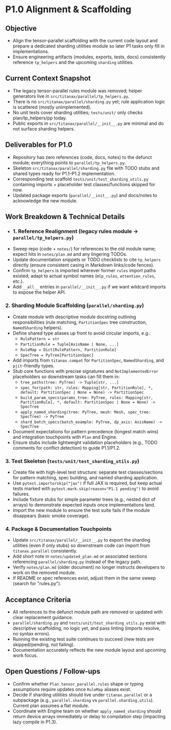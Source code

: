 # P1.0 Alignment & Scaffolding

## Objective
- Align the tensor-parallel scaffolding with the current code layout and prepare a dedicated sharding utilities module so later P1 tasks only fill in implementations.
- Ensure engineering artifacts (modules, exports, tests, docs) consistently reference `tp_helpers` and the upcoming `sharding` utilities.

## Current Context Snapshot
- The legacy tensor-parallel rules module was removed; helper generators live in `src/titanax/parallel/tp_helpers.py`.
- There is no `src/titanax/parallel/sharding.py` yet; rule application logic is scattered (mostly unimplemented).
- No unit tests cover sharding utilities; `tests/unit/` only checks plan/tp_helpers/pp today.
- Public exports in `src/titanax/parallel/__init__.py` are minimal and do not surface sharding helpers.

## Deliverables for P1.0
- Repository has zero references (code, docs, notes) to the defunct module; everything points to `parallel/tp_helpers.py`.
- Skeleton `src/titanax/parallel/sharding.py` file with TODO stubs and shared types ready for P1.1–P1.2 implementation.
- Corresponding test scaffold `tests/unit/test_sharding_utils.py` containing imports + placeholder test classes/functions skipped for now.
- Updated package exports (`parallel/__init__.py`) and docs/notes to acknowledge the new module.

## Work Breakdown & Technical Details

- ### 1. Reference Realignment (legacy rules module → `parallel/tp_helpers.py`)
- Sweep repo (code + `notes/`) for references to the old module name; expect hits in `notes/plan.md` and any lingering TODOs.
- Update documentation snippets or TODO checklists to cite `tp_helpers` directly (ensure consistent casing in Markdown links/code fences).
- Confirm `tp_helpers` is imported wherever former `rules` import paths existed; adapt to actual symbol names (`mlp_rules`, `attention_rules`, etc.).
- Add `__all__` entries in `parallel/__init__.py` if we want wildcard imports to expose the helper API.

### 2. Sharding Module Scaffolding (`parallel/sharding.py`)
- Create module with descriptive module docstring outlining responsibilities (rule matching, `PartitionSpec` tree construction, `NamedSharding` helpers).
- Define shared type aliases up front to avoid circular imports, e.g.:
  - `RulePattern = str`
  - `PartitionRule = Tuple[AxisName | None, ...]`
  - `RuleMap = Dict[RulePattern, PartitionRule]`
  - `SpecTree = PyTree[PartitionSpec]`
- Add imports from `titanax.compat` for `PartitionSpec`, `NamedSharding`, and `pjit`-friendly types.
- Stub core functions with precise signatures and `NotImplementedError` placeholders so downstream tasks can fill them in:
  - `tree_paths(tree: PyTree) -> Tuple[str, ...]`
  - `spec_for(path: str, rules: Mapping[str, PartitionRule], *, default: PartitionSpec | None = None) -> PartitionSpec`
  - `build_param_specs(params_tree: PyTree, rules: Mapping[str, PartitionRule], *, default: PartitionSpec | None = None) -> SpecTree`
  - `apply_named_sharding(tree: PyTree, mesh: Mesh, spec_tree: SpecTree) -> PyTree`
  - `shard_batch_specs(batch_example: PyTree, dp_axis: AxisName) -> SpecTree`
- Document expectations for pattern precedence (longest match wins) and integration touchpoints with `Plan` and Engine.
- Ensure stubs include lightweight validation placeholders (e.g., TODO comments for conflict detection) to guide P1.1/P1.2.

### 3. Test Skeleton (`tests/unit/test_sharding_utils.py`)
- Create file with high-level test structure: separate test classes/sections for pattern matching, spec building, and named sharding application.
- Use `pytest.importorskip("jax")` if full JAX is required, but keep actual tests marked with `pytest.mark.skip(reason="P1.1 pending")` to avoid failures.
- Include fixture stubs for simple parameter trees (e.g., nested dict of arrays) to demonstrate expected inputs once implementations land.
- Import the new module to ensure the test suite fails if the module disappears (basic smoke coverage).

### 4. Package & Documentation Touchpoints
- Update `src/titanax/parallel/__init__.py` to export the sharding utilities (even if only stubs) so downstream code can import from `titanax.parallel` consistently.
- Add short note in `notes/updated_plan.md` or associated sections referencing `parallel/sharding.py` instead of the legacy path.
- Verify `notes/plan.md` (older document) no longer instructs developers to work on the removed module.
- If README or spec references exist, adjust them in the same sweep (search for "rules.py").

## Acceptance Criteria
- All references to the defunct module path are removed or updated with clear replacement guidance.
- `parallel/sharding.py` and `tests/unit/test_sharding_utils.py` exist with descriptive scaffolding, no logic yet, and pass linting (imports resolve, no syntax errors).
- Running the existing test suite continues to succeed (new tests are skipped/pending, not failing).
- Documentation accurately reflects the new module layout and upcoming work focus.

## Open Questions / Follow-ups
- Confirm whether `Plan.tensor_parallel.rules` shape or typing assumptions require updates once `RuleMap` aliases exist.
- Decide if sharding utilities should live under `titanax.parallel` or a subpackage (e.g., `parallel.sharding` vs `parallel.sharding.utils`). Current plan assumes a flat module.
- Coordinate with Engine team on whether `apply_named_sharding` should return device arrays immediately or delay to compilation step (impacting lazy compile in P1.3).
